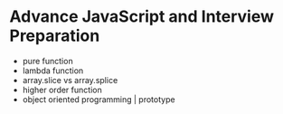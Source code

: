 # Advance JavaScript and Interview Preparation

- pure function
- lambda function
- array.slice vs array.splice
- higher order function
- object oriented programming | prototype
